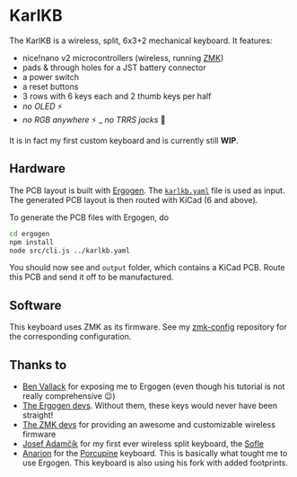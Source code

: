 # KarlKB

The KarlKB is a wireless, split, 6x3+2 mechanical keyboard.
It features:

- nice!nano v2 microcontrollers (wireless, running [ZMK](https://github.com/riesinger/zmk-config))
- pads & through holes for a JST battery connector
- a power switch
- a reset buttons
- 3 rows with 6 keys each and 2 thumb keys per half
- _no OLED_ ⚡
- _no RGB anywhere_ ⚡️
  \_ _no TRRS jacks_ 📶

It is in fact my first custom keyboard and is currently still **WIP**.

## Hardware

The PCB layout is built with [Ergogen](https://github.com/ergogen/ergogen). The [`karlkb.yaml`](./karlkb.yaml) file is used as input.
The generated PCB layout is then routed with KiCad (6 and above).

To generate the PCB files with Ergogen, do

```sh
cd ergogen
npm install
node src/cli.js ../karlkb.yaml
```

You should now see and `output` folder, which contains a KiCad PCB. Route this PCB and send it off to be manufactured.

## Software

This keyboard uses ZMK as its firmware. See my [zmk-config](https://github.com/riesinger/zmk-config) repository for the corresponding configuration.

## Thanks to

- [Ben Vallack](https://github.com/benvallack) for exposing me to Ergogen (even though his tutorial is not really comprehensive 😉)
- [The Ergogen devs](https://github.com/ergogen/ergogen/graphs/contributors). Without them, these keys would never have been straight!
- [The ZMK devs](https://github.com/zmkfirmware/zmk/graphs/contributors) for providing an awesome and customizable wireless firmware
- [Josef Adamčík](https://github.com/josefadamcik) for my first ever wireless split keyboard, the [Sofle](https://github.com/josefadamcik/SofleKeyboard)
- [Anarion](https://github.com/anarion80) for the [Porcupine](https://github.com/anarion80/porcupine) keyboard. This is basically what tought me to use Ergogen. This keyboard is also using his fork with added footprints.

